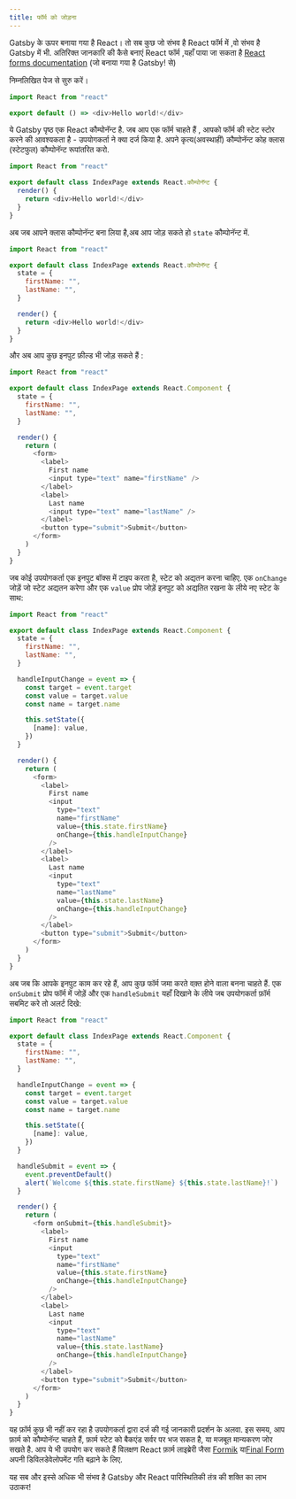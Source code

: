 ```yaml
---
title: फॉर्म को जोड़ना
---
```


Gatsby के ऊपर बनाया गया है React। तो सब कुछ जो संभव है React फॉर्म में ,वो संभव है Gatsby में भी. अतिरिक्त जानकारि की कैसे बनाएं React फॉर्म ,यहाँ पाया जा सकता है [React forms documentation](https://reactjs.org/docs/forms.html) (जो बनाया गया है Gatsby! से)

निम्नलिखित पेज से सुरु करें।

```jsx:title=src/pages/index.js
import React from "react"

export default () => <div>Hello world!</div>
```

ये Gatsby पृष्ठ एक React कौम्पोनॅन्ट है. जब आप एक फॉर्म चाहते हैं , आपको फॉर्म की स्टेट स्टोर करने की आवश्यकता है - उपयोगकर्ता ने क्या दर्ज किया है. अपने कृत्य(अवस्थाहीं) कौम्पोनॅन्ट कोह क्लास (स्टेटफुल) कौम्पोनॅन्ट रूपांतरित करो.

```jsx:title=src/pages/index.js
import React from "react"

export default class IndexPage extends React.कौम्पोनॅन्ट {
  render() {
    return <div>Hello world!</div>
  }
}
```

अब जब आपने क्लास कौम्पोनॅन्ट बना लिया है,अब आप जोड़ सकते हो `state` कौम्पोनॅन्ट में.

```jsx:title=src/pages/index.js
import React from "react"

export default class IndexPage extends React.कौम्पोनॅन्ट {
  state = {
    firstName: "",
    lastName: "",
  }

  render() {
    return <div>Hello world!</div>
  }
}
```

और अब आप कुछ इनपुट फ़ील्ड भी जोड़ सकते हैं :

```jsx:title=src/pages/index.js
import React from "react"

export default class IndexPage extends React.Component {
  state = {
    firstName: "",
    lastName: "",
  }

  render() {
    return (
      <form>
        <label>
          First name
          <input type="text" name="firstName" />
        </label>
        <label>
          Last name
          <input type="text" name="lastName" />
        </label>
        <button type="submit">Submit</button>
      </form>
    )
  }
}
```

जब कोई उपयोगकर्ता एक इनपुट बॉक्स में टाइप करता है, स्टेट को अद्यतन करना चाहिए. एक `onChange`  जोड़ें जो स्टेट अद्यतन करेगा और एक `value` प्रोप जोड़ें इनपुट को अद्यतित रखना के लीये नए स्टेट के साथ:

```jsx:title=src/pages/index.js
import React from "react"

export default class IndexPage extends React.Component {
  state = {
    firstName: "",
    lastName: "",
  }

  handleInputChange = event => {
    const target = event.target
    const value = target.value
    const name = target.name

    this.setState({
      [name]: value,
    })
  }

  render() {
    return (
      <form>
        <label>
          First name
          <input
            type="text"
            name="firstName"
            value={this.state.firstName}
            onChange={this.handleInputChange}
          />
        </label>
        <label>
          Last name
          <input
            type="text"
            name="lastName"
            value={this.state.lastName}
            onChange={this.handleInputChange}
          />
        </label>
        <button type="submit">Submit</button>
      </form>
    )
  }
}
```

अब जब कि आपके इनपुट काम कर रहे हैं, आप कुछ फॉर्म जमा करते वक़्त होने वाला बनना चाहते हैं. एक `onSubmit` प्रोप फॉर्म में जोड़ें और एक `handleSubmit` यहाँ दिखाने के लीये जब उपयोगकर्ता फ़ॉर्म सबमिट करे तो अलर्ट दिखे:

```jsx:title=src/pages/index.js
import React from "react"

export default class IndexPage extends React.Component {
  state = {
    firstName: "",
    lastName: "",
  }

  handleInputChange = event => {
    const target = event.target
    const value = target.value
    const name = target.name

    this.setState({
      [name]: value,
    })
  }

  handleSubmit = event => {
    event.preventDefault()
    alert(`Welcome ${this.state.firstName} ${this.state.lastName}!`)
  }

  render() {
    return (
      <form onSubmit={this.handleSubmit}>
        <label>
          First name
          <input
            type="text"
            name="firstName"
            value={this.state.firstName}
            onChange={this.handleInputChange}
          />
        </label>
        <label>
          Last name
          <input
            type="text"
            name="lastName"
            value={this.state.lastName}
            onChange={this.handleInputChange}
          />
        </label>
        <button type="submit">Submit</button>
      </form>
    )
  }
}
```

यह फ़ॉर्म कुछ भी नहीं कर रहा है उपयोगकर्ता द्वारा दर्ज की गई जानकारी प्रदर्शन के अलवा. इस समय, आप फ़ार्म को कौम्पोनॅन्ट चाहते हैं, फ़ार्म स्टेट को बैकएंड सर्वर पर भज सकत है, या मजबूत मान्यकरण जोर सखते है. आप ये भी उपयोग कर सकते हैं विलक्षण React फ़ार्म लाइब्रेरी जैसा [Formik](https://github.com/jaredpalmer/formik) या[Final Form](https://github.com/final-form/react-final-form) अपनी डिविलडेवेलोपमेंट गति बढ़ाने के लिए.

यह सब और इस्से अधिक भी संभव है Gatsby और React पारिस्थितिकी तंत्र की शक्ति का लाभ उठाकर!
